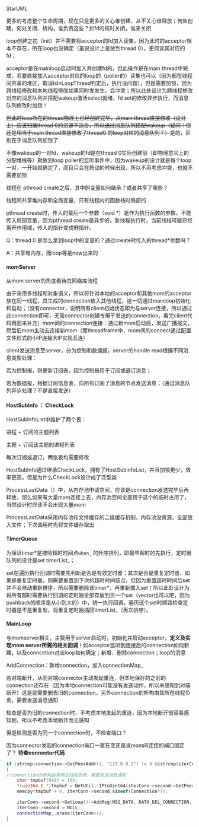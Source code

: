 StarUML

更多的考虑整个生命周期，现在只是更多的关心谁创建，从不关心谁释放；何处创建，何处关闭、析构，谁负责这些？如fd的何时关闭，谁来关闭



loop创建之初（init）并不需要将acceptor的fd加入读集，因为此时的acceptor根本不存在，所在loop也没确定（虽说设计上是放到thread 0），更何谈其对应的fd；

acceptor是在mainloop启动时加入并创建fd的，但此操作是在main thread中完成，若要直接加入acceptor对应的loop的（poller的）读集也可以（因为都在线程间共享的堆区，取消IsInLoopThread判定后，执行没问题），但是需要加锁，因为跨线程修改和本地线程修改如果同时发发生，会冲突；所以此处设计为跨线程修改对应的消息队列并搭配wakeup激活select就绪，fd set的修改异步执行，而消息队列修改时加锁！

~~但此时loop所在的thread物理上已经创建完毕，从main thread直接修改（设计上）应该归属thread 0的资源不适合，所以通过消息队列搭配wakeup（疑问：但还是相当于main thread直接修改了thread0 的loop对应的消息队列？）~~是的，区别在于消息队列加锁了



不像wakeup的一对fd，wakeup的fd是在thread 0实际创建前（即物理意义上的分配堆栈等）就放到loop poller的监听事件中，因为wakeup的设计就是每个loop一对，一开始就确定了，而且只会在启动的时候出现，所以不用考虑冲突，也就不需要加锁





线程在 pthread create之后，其中的变量如何继承？或者共享了哪些？

线程间共享堆内存和全局变量，只有线程内的函数栈时局部的

pthread create时，传入的最后一个参数（void *）是作为执行函数的参数，不能传入局部变量，因为pthread create是异步的，新线程执行时，当前线程可能已经离开作用域，传入的指针变成野指针。



Q：thread 0 是怎么拿到loop中的变量的？通过create时传入的thread*参数吗？

A：共享堆内存，而loop等是new出来的



#### momServer

从mom server的角度看待其网络库流程

由于采用多线程和对象语义，所以将针对本地的acceptor和其他mom的acceptor放在同一线程，其生成的connection放入其他线程，这一切通过mainloop初始化和启动；（没有connector，说明所有client初始状态即为与server连接，所以通过此connection即可，无需connector创建专用于发送的connection，看完client代码再回来补充）mom间的connection连接：通过新mom启动后，发送广播报文，然后旧mom主动去连接新mom（而threadframe中，mom间的connect通过配置文件形式的小IP连接大IP实现互连）



client发送消息至server，分为控制和数据报，server的handle read根据不同消息类型处理：

若为控制报，则更新订阅表，因为控制报用于订阅或退订消息；

若为数据报，根据订阅信息表，向所有订阅了消息的节点发送消息；（通过消息队列异步处理？不是直接发送）





#### HostSubInfo ： CheckLock

HostSubInfoList中维护了两个表：

进程 + 订阅的主题列表

主题 + 订阅该主题的进程列表

每次订阅或退订，两张表均需要修改



HostSubInfo通过继承CheckLock，拥有了HostSubinfoList，并且加锁更少，效率更高，但是为什么CheckLock设计成了泛型类



ProcessLastData（）中，从内存池申请空间，应该是connection发送完毕后再释放，那么如果有大量mom连接上去，内存池空间全部用于这个的临时占用了，当然设计时应该不会出现大量mom



ProcessLastData采用内存池和文件缓存的二级缓存机制，内存池没资源，全部放入文件；下次调用时先将文件缓存取出





#### TimerQueue

为保证timer*是按照超时时间点```when_``` 的升序排列，即最早超时的先执行，定时器队列的设计是set timerList_；

set在遍历执行回调时需要先判断是否是有效定时器；其次是否是重复定时器，如果是重复定时器，则需要重置到下次的超时时间结点，但因为重置超时时间后set并不会自动重新排序，所以需要删除该timer*，再重新插入set；所以此处设计为将所有超时需要执行回调的定时器全部存放到另一个set（vector也可以吧，因为pushback的顺序是从小到大的）中，统一执行回调，遍历这个set时顺路检查定时器是不是重复型，将重复定时器插回timerList_（再次排序）。



#### MainLoop

与momserver相关，主要用于server启动时，初始化并启动acceptor，**定义及实现mom server所需的相关回调**！如acceptor监听到连接后的connection如何新建，以及conncetion对应loop如何确定；新增、删除connection；loop的消息



AddConnection：新增connection，加入connectionMap_

若对端断开，从而对端connector主动发起重连，但本地保存的之前的connection还存在（因为本地connection可能没有发送动作，所以未感知到对端断开）这是就需要删去旧的connection，另外connection的析构由其所在线程负责，需要发送消息通知



检查是否为旧的connection时，不考虑本地发起的重连，因为本地断开很容易感知到，所以不考虑本地断开而无感知

但是检测是否为同一个connection时，不检查端口？

因为connector发起的connection端口一直在变还是说mom间连接的端口固定了？ **待查connector代码**

```C++
if (strcmp(connection->GetPeerAddr(), "127.0.0.1") != 0 &&strcmp(iterConn->second->GetPeerAddr(), connection->GetPeerAddr()) == 0 &&iterConn->second->GetLocalAddr() == connection->GetLocalAddr())
{
//connection的析构由其所在线程负责，需要发送消息通知
	char tmpbuf[8+8] = {0};
	*(uint64_t *)tmpbuf = NetUtil::IPtoUint64(iterConn->second->GetPeerAddr(), iterConn->second->getPort());
	memcpy(tmpbuf + 8, iterConn->second,sizeof(Connection*));

	iterConn->second->GetLoop()->AddMsg(MSG_DATA, DATA_DEL_CONNECTION, tmpbuf, sizeof(uint64_t)+8);
	iterConn->second = NULL;
	connectionMap_.erase(iterConn++);
}
```

